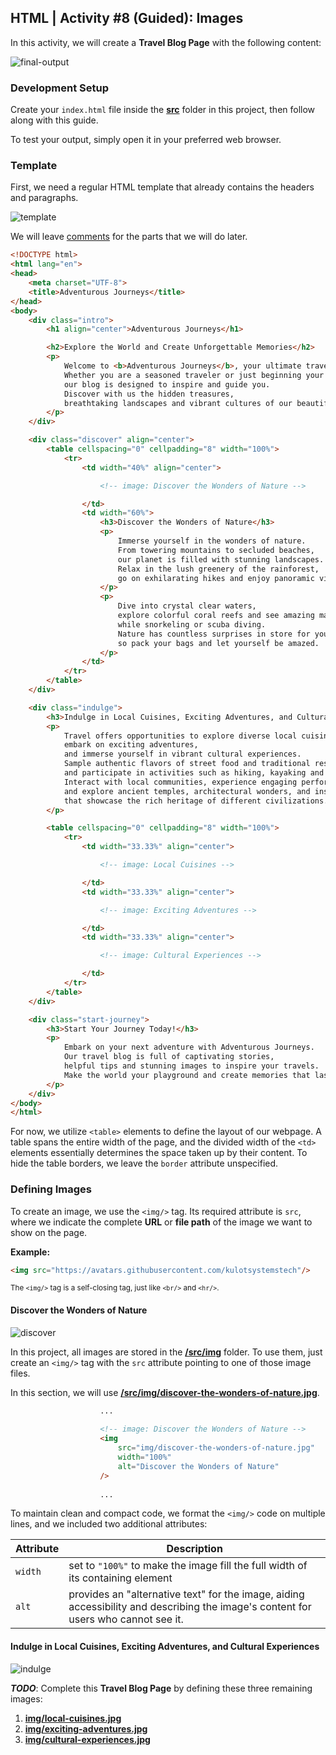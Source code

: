 ## HTML | Activity #8 (Guided): Images
In this activity, we will create a **Travel Blog Page** with the following content:

![final-output](assets/html-08--01-final-output.jpg)


### Development Setup
Create your `index.html` file inside the [**src**](/src) folder in this project,
then follow along with this guide.

To test your output, simply open it in your preferred web browser.


### Template
First, we need a regular HTML template that already contains the headers and paragraphs.

![template](assets/html-08--02-template.jpg)

We will leave [comments](https://www.w3schools.com/html/html_comments.asp) for the parts that we will do later.

```html
<!DOCTYPE html>
<html lang="en">
<head>
    <meta charset="UTF-8">
    <title>Adventurous Journeys</title>
</head>
<body>
    <div class="intro">
        <h1 align="center">Adventurous Journeys</h1>

        <h2>Explore the World and Create Unforgettable Memories</h2>
        <p>
            Welcome to <b>Adventurous Journeys</b>, your ultimate travel companion!
            Whether you are a seasoned traveler or just beginning your wanderlust,
            our blog is designed to inspire and guide you.
            Discover with us the hidden treasures,
            breathtaking landscapes and vibrant cultures of our beautiful planet.
        </p>
    </div>

    <div class="discover" align="center">
        <table cellspacing="0" cellpadding="8" width="100%">
            <tr>
                <td width="40%" align="center">

                    <!-- image: Discover the Wonders of Nature -->

                </td>
                <td width="60%">
                    <h3>Discover the Wonders of Nature</h3>
                    <p>
                        Immerse yourself in the wonders of nature.
                        From towering mountains to secluded beaches,
                        our planet is filled with stunning landscapes.
                        Relax in the lush greenery of the rainforest,
                        go on exhilarating hikes and enjoy panoramic views from the summit.
                    </p>
                    <p>
                        Dive into crystal clear waters,
                        explore colorful coral reefs and see amazing marine life
                        while snorkeling or scuba diving.
                        Nature has countless surprises in store for you,
                        so pack your bags and let yourself be amazed.
                    </p>
                </td>
            </tr>
        </table>
    </div>

    <div class="indulge">
        <h3>Indulge in Local Cuisines, Exciting Adventures, and Cultural Experiences</h3>
        <p>
            Travel offers opportunities to explore diverse local cuisines,
            embark on exciting adventures,
            and immerse yourself in vibrant cultural experiences.
            Sample authentic flavors of street food and traditional restaurants,
            and participate in activities such as hiking, kayaking and ziplining.
            Interact with local communities, experience engaging performances,
            and explore ancient temples, architectural wonders, and insightful museums
            that showcase the rich heritage of different civilizations.
        </p>

        <table cellspacing="0" cellpadding="8" width="100%">
            <tr>
                <td width="33.33%" align="center">

                    <!-- image: Local Cuisines -->

                </td>
                <td width="33.33%" align="center">

                    <!-- image: Exciting Adventures -->

                </td>
                <td width="33.33%" align="center">

                    <!-- image: Cultural Experiences -->

                </td>
            </tr>
        </table>
    </div>

    <div class="start-journey">
        <h3>Start Your Journey Today!</h3>
        <p>
            Embark on your next adventure with Adventurous Journeys.
            Our travel blog is full of captivating stories,
            helpful tips and stunning images to inspire your travels.
            Make the world your playground and create memories that last a lifetime.
        </p>
    </div>
</body>
</html>
```

For now, we utilize `<table>` elements to define the layout of our webpage.
A table spans the entire width of the page,
and the divided width of the `<td>` elements essentially determines
the space taken up by their content.
To hide the table borders, we leave the `border` attribute unspecified.


### Defining Images
To create an image, we use the `<img/>` tag.
Its required attribute is `src`,
where we indicate the complete **URL** or **file path**
of the image we want to show on the page.

**Example:**
```html
<img src="https://avatars.githubusercontent.com/kulotsystemstech"/>
```

<small>
The <code>&lt;img/&gt;</code> tag is a self-closing tag, just like <code>&lt;br/&gt;</code> and <code>&lt;hr/&gt;</code>.
</small>

#### Discover the Wonders of Nature

![discover](assets/html-08--03-discover.jpg)

In this project, all images are stored in the [**/src/img**](/src/img) folder.
To use them, just create an `<img/>` tag with the `src` attribute pointing to one of those image files.

In this section, we will use [**/src/img/discover-the-wonders-of-nature.jpg**](img/discover-the-wonders-of-nature.jpg).

```html
                    ...
                    
                    <!-- image: Discover the Wonders of Nature -->
                    <img
                        src="img/discover-the-wonders-of-nature.jpg"
                        width="100%"
                        alt="Discover the Wonders of Nature"
                    />
                    
                    ...
```

To maintain clean and compact code,
we format the `<img/>` code on multiple lines,
and we included two additional attributes:

| Attribute | Description                                                                                                                        |
|-----------|------------------------------------------------------------------------------------------------------------------------------------|
| `width`   | set to `"100%"` to make the image fill the full width of its containing element                                                    |
| `alt`     | provides an "alternative text" for the image, aiding accessibility and describing the image's content for users who cannot see it. |

#### Indulge in Local Cuisines, Exciting Adventures, and Cultural Experiences

![indulge](assets/html-08--04-indulge.jpg)

***TODO***:
Complete this **Travel Blog Page** by defining these three remaining images:
1. [**img/local-cuisines.jpg**](src/img/local-cuisines.jpg)
2. [**img/exciting-adventures.jpg**](src/img/exciting-adventures.jpg)
3. [**img/cultural-experiences.jpg**](src/img/cultural-experiences.jpg)
